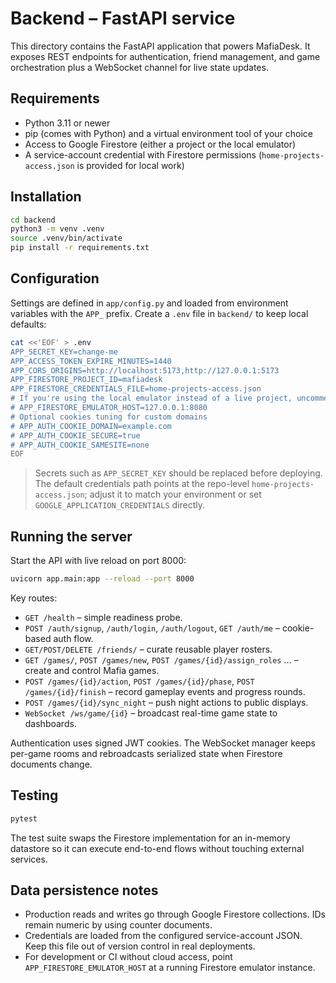 # Backend – FastAPI service

This directory contains the FastAPI application that powers MafiaDesk. It exposes REST endpoints for authentication, friend management, and game orchestration plus a WebSocket channel for live state updates.

## Requirements

- Python 3.11 or newer
- pip (comes with Python) and a virtual environment tool of your choice
- Access to Google Firestore (either a project or the local emulator)
- A service-account credential with Firestore permissions (`home-projects-access.json` is provided for local work)

## Installation

```bash
cd backend
python3 -m venv .venv
source .venv/bin/activate
pip install -r requirements.txt
```

## Configuration

Settings are defined in `app/config.py` and loaded from environment variables with the `APP_` prefix. Create a `.env` file in `backend/` to keep local defaults:

```bash
cat <<'EOF' > .env
APP_SECRET_KEY=change-me
APP_ACCESS_TOKEN_EXPIRE_MINUTES=1440
APP_CORS_ORIGINS=http://localhost:5173,http://127.0.0.1:5173
APP_FIRESTORE_PROJECT_ID=mafiadesk
APP_FIRESTORE_CREDENTIALS_FILE=home-projects-access.json
# If you're using the local emulator instead of a live project, uncomment:
# APP_FIRESTORE_EMULATOR_HOST=127.0.0.1:8080
# Optional cookies tuning for custom domains
# APP_AUTH_COOKIE_DOMAIN=example.com
# APP_AUTH_COOKIE_SECURE=true
# APP_AUTH_COOKIE_SAMESITE=none
EOF
```

> Secrets such as `APP_SECRET_KEY` should be replaced before deploying. The default credentials path points at the repo-level `home-projects-access.json`; adjust it to match your environment or set `GOOGLE_APPLICATION_CREDENTIALS` directly.

## Running the server

Start the API with live reload on port 8000:

```bash
uvicorn app.main:app --reload --port 8000
```

Key routes:

- `GET /health` – simple readiness probe.
- `POST /auth/signup`, `/auth/login`, `/auth/logout`, `GET /auth/me` – cookie-based auth flow.
- `GET/POST/DELETE /friends/` – curate reusable player rosters.
- `GET /games/`, `POST /games/new`, `POST /games/{id}/assign_roles` … – create and control Mafia games.
- `POST /games/{id}/action`, `POST /games/{id}/phase`, `POST /games/{id}/finish` – record gameplay events and progress rounds.
- `POST /games/{id}/sync_night` – push night actions to public displays.
- `WebSocket /ws/game/{id}` – broadcast real-time game state to dashboards.

Authentication uses signed JWT cookies. The WebSocket manager keeps per-game rooms and rebroadcasts serialized state when Firestore documents change.

## Testing

```bash
pytest
```

The test suite swaps the Firestore implementation for an in-memory datastore so it can execute end-to-end flows without touching external services.

## Data persistence notes

- Production reads and writes go through Google Firestore collections. IDs remain numeric by using counter documents.
- Credentials are loaded from the configured service-account JSON. Keep this file out of version control in real deployments.
- For development or CI without cloud access, point `APP_FIRESTORE_EMULATOR_HOST` at a running Firestore emulator instance.
